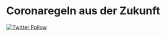 # Coronaregeln aus der Zukunft

[![Twitter Follow](https://img.shields.io/twitter/follow/covidregeln?style=social)](https://twitter.com/covidregeln)
